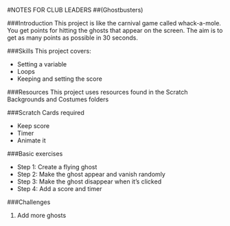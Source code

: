 #NOTES FOR CLUB LEADERS
##(Ghostbusters)

###Introduction
This project is like the carnival game called whack-a-mole. You get points for hitting the ghosts that appear on the screen. The aim is to get as many points as possible in 30 seconds.

###Skills
This project covers:

* Setting a variable
* Loops
* Keeping and setting the score

###Resources
This project uses resources found in the Scratch Backgrounds and Costumes folders

###Scratch Cards required
* Keep score 
* Timer 
* Animate it

###Basic exercises
* Step 1: Create a flying ghost
* Step 2: Make the ghost appear and vanish randomly 
* Step 3: Make the ghost disappear when it’s clicked 
* Step 4: Add a score and timer

###Challenges
1. Add more ghosts
